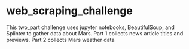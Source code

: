 # web_scraping_challenge

This two_part challenge uses jupyter notebooks, BeautifulSoup, and Splinter to gather data about Mars.
Part 1 collects news article titles and previews.
Part 2 collects Mars weather data
